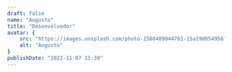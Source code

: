 ```yaml
---
draft: false
name: "Augusto"
title: "Desenvolvedor"
avatar: {
    src: "https://images.unsplash.com/photo-1580489944761-15a19d654956?&fit=crop&w=280",
    alt: "Augusto"
}
publishDate: "2022-11-07 15:39"
---
```

